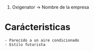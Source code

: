 1. Oxigenator  -> Nombre de la empresa

# Carácteristicas
    - Parecido a un aire condicionado
    - Estilo futurista